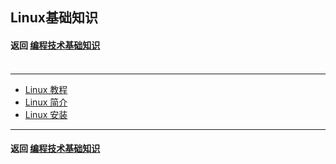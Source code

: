 ## Linux基础知识
#### 返回 [编程技术基础知识](../编程技术基础知识.md) <br><br>

---

- [Linux 教程](./基础知识/Linux教程.md)
- [Linux 简介](./基础知识/Linux简介.md)
- [Linux 安装](./基础知识/Linux安装.md)

---

#### 返回 [编程技术基础知识](../编程技术基础知识.md)